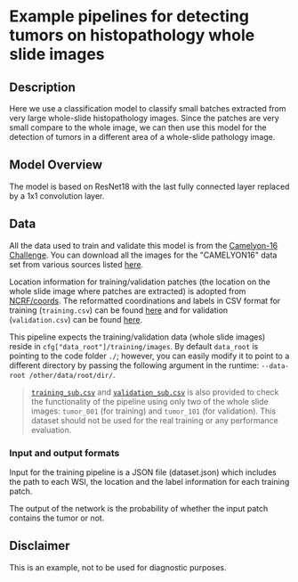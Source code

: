 # Example pipelines for detecting tumors on histopathology whole slide images

## Description

Here we use a classification model to classify small batches extracted from very large whole-slide histopathology images. Since the patches are very small compare to the whole image, we can then use this model for the detection of tumors in a different area of a whole-slide pathology image.

## Model Overview

The model is based on ResNet18 with the last fully connected layer replaced by a 1x1 convolution layer.

## Data

All the data used to train and validate this model is from the [Camelyon-16 Challenge](https://camelyon16.grand-challenge.org/). You can download all the images for the "CAMELYON16" data set from various sources listed [here](https://camelyon17.grand-challenge.org/Data/).

Location information for training/validation patches (the location on the whole slide image where patches are extracted) is adopted from [NCRF/coords](https://github.com/baidu-research/NCRF/tree/master/coords). The reformatted coordinations and labels in CSV format for training (`training.csv`) can be found [here](https://drive.google.com/file/d/1httIjgji6U6rMIb0P8pE0F-hXFAuvQEf/view?usp=sharing) and for validation (`validation.csv`) can be found [here](https://drive.google.com/file/d/1tJulzl9m5LUm16IeFbOCoFnaSWoB6i5L/view?usp=sharing).

This pipeline expects the training/validation data (whole slide images) reside in `cfg["data_root"]/training/images`. By default `data_root` is pointing to the code folder `./`; however, you can easily modify it to point to a different directory by passing the following argument in the runtime: `--data-root /other/data/root/dir/`.

> [`training_sub.csv`](https://drive.google.com/file/d/1rO8ZY-TrU9nrOsx-Udn1q5PmUYrLG3Mv/view?usp=sharing) and [`validation_sub.csv`](https://drive.google.com/file/d/130pqsrc2e9wiHIImL8w4fT_5NktEGel7/view?usp=sharing) is also provided to check the functionality of the pipeline using only two of the whole slide images: `tumor_001` (for training) and `tumor_101` (for validation). This dataset should not be used for the real training or any performance evaluation.

### Input and output formats

Input for the training pipeline is a JSON file (dataset.json) which includes the path to each WSI, the location and the label information for each training patch.

The output of the network is the probability of whether the input patch contains the tumor or not.

## Disclaimer

This is an example, not to be used for diagnostic purposes.
